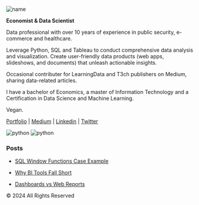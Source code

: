 ![name](https://github.com/user-attachments/assets/ba646ed5-d7c0-4f70-9191-8e3cde419524)

**Economist & Data Scientist**

Data professional with over 10 years of experience in public security, e-commerce and healthcare.

Leverage Python, SQL and Tableau to conduct comprehensive data analysis and visualization. 
Create user-friendly data products (web apps, slideshows, and documents) that unleash actionable insights.

Occasional contributer for LearningData and T3ch publishers on Medium, sharing data-related articles.

I have a bachelor of Economics, a master of Information Technology and a Certification in Data Science and Machine Learning.

Vegan.

[Portfolio](https://cutt.ly/jesus-portfolio) | [Medium](https://medium.com/@jesus_lmonroy) | [Linkedin](https://www.linkedin.com/in/j3sus-lmonroy) | [Twitter](https://www.twitter.com/sqlalchemist)

![python](https://img.shields.io/badge/Top_language:-Python-blue?logo=github)
![python](https://img.shields.io/badge/Top_language:-SQL-yellow?logo=github)

### Posts

* [SQL Window Functions Case Example](https://sqlalchemist.github.io/Portfolio/sql_wf_github.html)

* [Why BI Tools Fall Short](https://sqlalchemist.github.io/Portfolio/why_bi_tools_fall_short_github.html)

* [Dashboards vs Web Reports](https://sqlalchemist.github.io/Portfolio/reporting_github.html)

© 2024 All Rights Reserved
